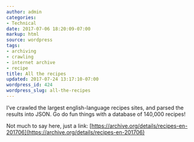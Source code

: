 ```yaml
---
author: admin
categories:
- Technical
date: 2017-07-06 18:20:09-07:00
markup: html
source: wordpress
tags:
- archiving
- crawling
- internet archive
- recipe
title: All the recipes
updated: 2017-07-24 13:17:10-07:00
wordpress_id: 424
wordpress_slug: all-the-recipes
---
```

I’ve crawled the largest english-language recipes sites, and parsed the results into JSON. Go do fun things with a database of 140,000 recipes!

Not much to say here, just a link: [https://archive.org/details/recipes-en-201706](https://archive.org/details/recipes-en-201706)
